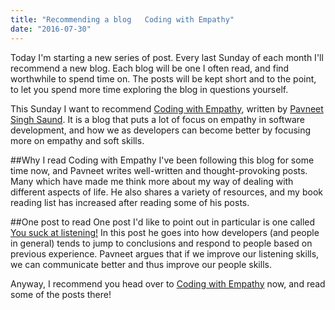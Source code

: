 ```yaml
---
title: "Recommending a blog   Coding with Empathy"
date: "2016-07-30"
---
```


Today I'm starting a new series of post. Every last Sunday of each month I'll recommend a new blog. Each blog will be one I often read, and find worthwhile to spend time on. The posts will be kept short and to the point, to let you spend more time exploring the blog in questions yourself.

This Sunday I want to recommend [Coding with Empathy](http://codingwithempathy.com/), written by [Pavneet Singh Saund](https://twitter.com/pavsaund). It is a blog that puts a lot of focus on empathy in software development, and how we as developers can become better by focusing more on empathy and soft skills.

##Why I read Coding with Empathy I've been following this blog for some time now, and Pavneet writes well-written and thought-provoking posts. Many which have made me think more about my way of dealing with different aspects of life. He also shares a variety of resources, and my book reading list has increased after reading some of his posts.

##One post to read One post I'd like to point out in particular is one called [You suck at listening!](http://codingwithempathy.com/2016/05/24/you-suck-at-listening/) In this post he goes into how developers (and people in general) tends to jump to conclusions and respond to people based on previous experience. Pavneet argues that if we improve our listening skills, we can communicate better and thus improve our people skills.

Anyway, I recommend you head over to [Coding with Empathy](http://codingwithempathy.com/) now, and read some of the posts there!
